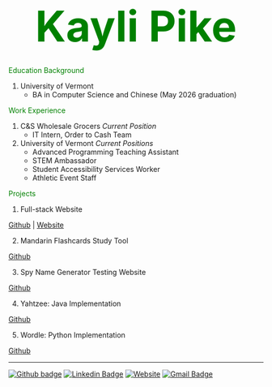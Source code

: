 
# <p align=center> <span style="color:green; font-size:3em;">Kayli Pike </span> </p>

<span style="color:green"> Education Background </span>
1. University of Vermont  
    - BA in Computer Science and Chinese (May 2026 graduation)
  
<span style="color:green"> Work Experience </span>
1. C&S Wholesale Grocers
   *Current Position*
    - IT Intern, Order to Cash Team
3. University of Vermont
   *Current Positions*
    - Advanced Programming Teaching Assistant
    - STEM Ambassador
    - Student Accessibility Services Worker
    - Athletic Event Staff

<span style="color:green"> Projects </span>
1. Full-stack Website  

[Github](https://github.com/kaylipike/Beginner-Website.git) | [Website](https://knpike.w3.uvm.edu/cs1080/final/index.php)

2. Mandarin Flashcards Study Tool

[Github]([https://github.com/tylerJPike/BottomUpMacroIndicators](https://github.com/kaylipike/Mandarin-Study-Tool.git)) 

3. Spy Name Generator Testing Website 

[Github](https://github.com/kaylipike/Spy-Name-Generator-Test-Website.git)

4. Yahtzee: Java Implementation

[Github](https://github.com/kaylipike/Yahtzee.git)

5. Wordle: Python Implementation

[Github](https://github.com/kaylipike/Wordle-Python.git)

---
[![Github badge](https://img.shields.io/badge/GitHub-100000?style=flat-square&logo=github&logoColor=white)](https://github.com/kaylipike)
[![Linkedin Badge](https://img.shields.io/badge/-LinkedIn-black?style=flat-square&logo=Linkedin&logoColor=white&link=https://www.linkedin.com/in/tyler-j-pike/)](https://www.linkedin.com/in/kayli-pike/)
[![Website](https://img.shields.io/badge/Website-black?style=flat-square&logo=InternetExplorer&logoColor=white)](https://github.com/kaylipike/kaylipike)
[![Gmail Badge](https://img.shields.io/badge/-Mail-black?style=flat-square&logo=Gmail&logoColor=white&link=mailto:kayli.pike@gmail.com)](mailto:kayli.pike@gmail.com)
